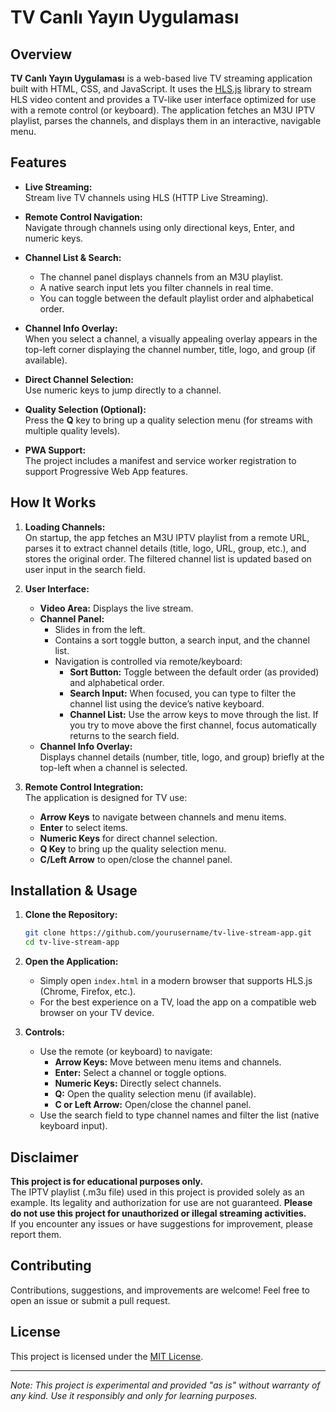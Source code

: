 # TV Canlı Yayın Uygulaması

## Overview

**TV Canlı Yayın Uygulaması** is a web-based live TV streaming application built with HTML, CSS, and JavaScript. It uses the [HLS.js](https://github.com/video-dev/hls.js/) library to stream HLS video content and provides a TV-like user interface optimized for use with a remote control (or keyboard). The application fetches an M3U IPTV playlist, parses the channels, and displays them in an interactive, navigable menu.

## Features

- **Live Streaming:**  
  Stream live TV channels using HLS (HTTP Live Streaming).

- **Remote Control Navigation:**  
  Navigate through channels using only directional keys, Enter, and numeric keys.

- **Channel List & Search:**  
  - The channel panel displays channels from an M3U playlist.
  - A native search input lets you filter channels in real time.
  - You can toggle between the default playlist order and alphabetical order.

- **Channel Info Overlay:**  
  When you select a channel, a visually appealing overlay appears in the top-left corner displaying the channel number, title, logo, and group (if available).

- **Direct Channel Selection:**  
  Use numeric keys to jump directly to a channel.

- **Quality Selection (Optional):**  
  Press the **Q** key to bring up a quality selection menu (for streams with multiple quality levels).

- **PWA Support:**  
  The project includes a manifest and service worker registration to support Progressive Web App features.

## How It Works

1. **Loading Channels:**  
   On startup, the app fetches an M3U IPTV playlist from a remote URL, parses it to extract channel details (title, logo, URL, group, etc.), and stores the original order. The filtered channel list is updated based on user input in the search field.

2. **User Interface:**  
   - **Video Area:** Displays the live stream.
   - **Channel Panel:**  
     - Slides in from the left.
     - Contains a sort toggle button, a search input, and the channel list.
     - Navigation is controlled via remote/keyboard:
       - **Sort Button:** Toggle between the default order (as provided) and alphabetical order.
       - **Search Input:** When focused, you can type to filter the channel list using the device’s native keyboard.
       - **Channel List:** Use the arrow keys to move through the list. If you try to move above the first channel, focus automatically returns to the search field.
   - **Channel Info Overlay:**  
     Displays channel details (number, title, logo, and group) briefly at the top-left when a channel is selected.

3. **Remote Control Integration:**  
   The application is designed for TV use:
   - **Arrow Keys** to navigate between channels and menu items.
   - **Enter** to select items.
   - **Numeric Keys** for direct channel selection.
   - **Q Key** to bring up the quality selection menu.
   - **C/Left Arrow** to open/close the channel panel.

## Installation & Usage

1. **Clone the Repository:**

   ```bash
   git clone https://github.com/yourusername/tv-live-stream-app.git
   cd tv-live-stream-app
   ```

2. **Open the Application:**
   - Simply open `index.html` in a modern browser that supports HLS.js (Chrome, Firefox, etc.).
   - For the best experience on a TV, load the app on a compatible web browser on your TV device.

3. **Controls:**
   - Use the remote (or keyboard) to navigate:
     - **Arrow Keys:** Move between menu items and channels.
     - **Enter:** Select a channel or toggle options.
     - **Numeric Keys:** Directly select channels.
     - **Q:** Open the quality selection menu (if available).
     - **C or Left Arrow:** Open/close the channel panel.
   - Use the search field to type channel names and filter the list (native keyboard input).

## Disclaimer

**This project is for educational purposes only.**  
The IPTV playlist (.m3u file) used in this project is provided solely as an example. Its legality and authorization for use are not guaranteed. **Please do not use this project for unauthorized or illegal streaming activities.**  
If you encounter any issues or have suggestions for improvement, please report them.

## Contributing

Contributions, suggestions, and improvements are welcome! Feel free to open an issue or submit a pull request.

## License

This project is licensed under the [MIT License](LICENSE).

---

*Note: This project is experimental and provided "as is" without warranty of any kind. Use it responsibly and only for learning purposes.*
